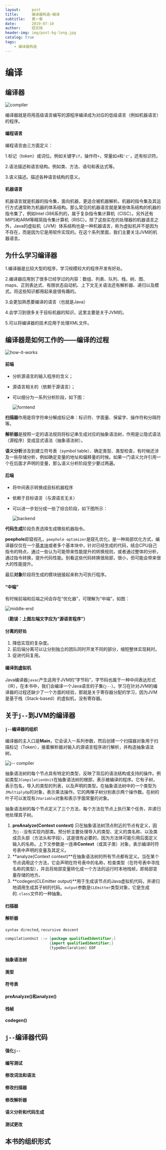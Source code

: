 ```yaml
---
layout:     post
title:      编译器构造—编译
subtitle:   第一章
date:       2019-07-10
author:     招文桃
header-img: img/post-bg-long.jpg
catalog: true
tags:
    - 编译器构造
---
```


# 编译

## 编译器

![compiler](https://raw.githubusercontent.com/gdouzwt/gdouzwt.github.io/master/img/compiler.png)

编译器就是将用高级语言编写的源程序编译成为对应的低级语言（例如机器语言）的程序。

#### 编程语言

编程语言由三方面定义：

1.标记（token）或词位。例如关键字`if`，操作符`+`，常量如`4`和`'c'`，还有标识符。

2.语法描述和语言结构。例如类、方法、语句和表达式等。

3.语义描述。描述各种语言结构的意义。

#### 机器语言

机器语言就是机器的指令集，面向机器，更适合被机器解析。机器的指令集及其运行方式通常称为机器的体系结构。那么常见的机器语言就是某些体系结构的机器的指令集了，例如Intel i386系列的，属于复杂指令集计算机（CISC）。另外还有MIPS和ARM等精简指令集计算机（RISC）。除了这些实在的处理器的机器语言之外，Java的虚拟机（JVM）体系结构也是一种机器语言，称为虚拟机并不是因为不存在，而是因为它是用软件实现的。在这个系列里面，我们主要关注JVM的机器语言。

## 为什么学习编译器

1.编译器是比较大型的程序，学习规模较大的程序开发有好处。

2.编译器应用到了很多已经学过的内容：数组、列表、队列、栈、树、图、maps、正则表达式、有限状态自动机、上下文无关语法还有解析器、递归以及模式。将这些知识都用起来是很有趣的。

3.会更加熟悉要编译的语言（也就是Java）

4.会学习到很多关于目标机器的知识，这里主要是关于JVM的。

5.可以将编译器的技术应用于处理XML文件。

## 编译器是如何工作的——编译的过程



![how-it-works](https://raw.githubusercontent.com/gdouzwt/gdouzwt.github.io/master/img/how-it-works.png)



#### 前端

- 分析源语言的输入程序的含义；

- 源语言相关的（依赖于源语言）；

- 可以细分为一系列分析阶段，如下图：

  
  
  ![forntend](https://raw.githubusercontent.com/gdouzwt/gdouzwt.github.io/master/img/frontend.png)
  
  

**扫描器**作用是将字符串分解成标记串：标识符、字面量、保留字、操作符和分隔符等。

**解析器**是按照一定的语法规则将标记串生成对应的抽象语法树，作用是让隐式语法（源程序）变成显式语法（抽象语法树）。

**语义分析**涉及到建立符号表（symbol table）、确定类型、类型检查，有时候还涉及一些存储分析，例如确定变量的地址和偏移量的时候。如果一门语义允许引用一个在后面才声明的变量，那么语义分析阶段至少要过两遍。

#### 后端

- 将中间表示转换成目标机器程序

- 依赖于目标语言（与源语言无关）

- 可以进一步划分成一些了综合阶段，如下图所示：

  

  ![backend](https://raw.githubusercontent.com/gdouzwt/gdouzwt.github.io/master/img/backend.png)



**代码生成**阶段负责选择生成哪些机器指令。

**peephole**即窥视孔，`peephole optimizer`是窥孔优化，是一种局部优化方式，编译器仅仅在一个[基本块](https://baike.baidu.com/item/基本块/6316788)或者多个基本块中，针对已经生成的代码，结合CPU自己指令的特点，通过一些认为可能带来性能提升的转换规则，或者通过整体的分析，通过指令转换，提升代码性能。别看这些代码转换很局部，很小，但可能会带来很大的性能提升。

最后**对象**阶段将生成的模块链接起来称为可执行程序。

#### “中端”

有时候前端和后端之间会存在“优化器”，可理解为“中端”，如图：



![middle-end](https://raw.githubusercontent.com/gdouzwt/gdouzwt.github.io/master/img/middle-end.png)

**（勘误：上图左端文字应为“源语言程序”）**

#### 分离的好处

1. 降低实现的复杂度。
2. 前后端分离可以让分别独立的团队同时开发不同的部分，缩短整体实现耗时。
3. 促进代码复用。

#### 编译到虚拟机 
Java编译器`javac`产生适用于JVM的“字节码”，字节码也属于一种中间表达形式（IR），在本书中，我们会编译一个Java语言的子集(`j--`）。学习在针对JVM的编译器的过程还缺少了一个方面的经验，那就是关于寄存器分配的学习，因为JVM是基于栈（Stack-based）的虚拟机，没有寄存器。

## 关于`j--`到JVM的编译器

#### `j--`编译器的组织

编译器的主入口是**Main**，它会读入一系列参数，然后创建一个扫描器对象用于扫描标记（Token），接着解析器对输入的源语言程序进行解析，并构造抽象语法树。

![j-- compiler](https://raw.githubusercontent.com/gdouzwt/gdouzwt.github.io/master/img/j--compiler.png)

抽象语法树的每个节点具有特定的类型，反映了背后的语法结构或支持的操作。例如类型`JCompilationUnit`在抽象语法树的根部，表示被编译的程序。它有子树，表示包名，导入的类型的列表，以及声明的类型。在抽象语法树中的一个类型为`JMultiplyOp`的对象，表示乘法操作。它的两棵子树分别表示两个操作数。在树的叶子可以发现有`JVariable`对象和表示字面常量的对象。

抽象语法树的每个节点定义了三个方法，每个方法在节点上执行某个任务，并递归地处理其子树。

1. **preAnalyze(Context context)** 只在抽象语法树顶点附近的节点有定义，因为`j--`没有实现内部类。预分析主要处理导入的类型、定义的类名称、以及类成员头部（方法头和字段），这是很有必要的，因为方法体可能引用后面定义输入的名称。上下文参数是一连串**Context**（或其子类）对象，表示编译时符号表中声明的变量及其定义。
2. **analyze(Context context)**在抽象语法树的所有节点都有定义。当在某个节点调用这个方法，它会声明在符号表中的名称，检查类型（在符号表中寻找名称的类型），并且将局部变量转化成一个方法的运行时本地栈帧，即局部变量存储的地方。
3. **codegen(CLEmitter output)**用于生成该节点的Java虚拟机代码，并递归地调用生成其子树的代码。`output`参数是`CLEmitter`类型对象，它是生成的`.class`文件的一种抽象。

#### 扫描器



#### 解析器

`syntax directed`, `recursive descent`

```java
compilationUnit ::= [package qualifiedIdentifier;]
					{import qualifiedIdentifier;}
					{typeDeclaration} EOF
```





#### 抽象语法树

#### 类型

#### 符号表

#### preAnalyze()和analyze()

#### 栈帧

#### codegen()

## `j--`编译器代码

#### 强化`j--`

#### 编写测试

#### 修改词法和语法

#### 修改扫描器

#### 修改解析器

#### 语义分析和代码生成

#### 测试更改

## 本书的组织形式

